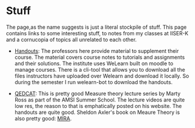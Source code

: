 # Stuff

The page,as the name suggests is just a literal stockpile of stuff. This page contains links to some interesting stuff, to notes from my classes at IISER-K and a cornucopia of topics all unrelated to each other.

+  [Handouts](https://github.com/TheInvisibleFoe/IISER_Handouts): The professors here provide material to supplement their course. The material covers course notes to tutorials and assignments and their solutions. The institute uses WeLearn built on moodle to manage courses. There is a cli-tool that allows you to download all the files instructors have uploaded over Welearn and download it locally. So during the semester I run welearn-bot to download the handouts.

+ [QEDCAT](https://www.qedcat.com/measuretheory/index.html): This is pretty good Measure theory lecture series by Marty Ross as part of the AMSI Summer School. The lecture videos are quite low res, the reason to that is emphatically posted on his website. The handouts are quite good. Sheldon Axler's book on Meaure Theory is also pretty good: [MIRA](https://measure.axler.net/MIRA.pdf).